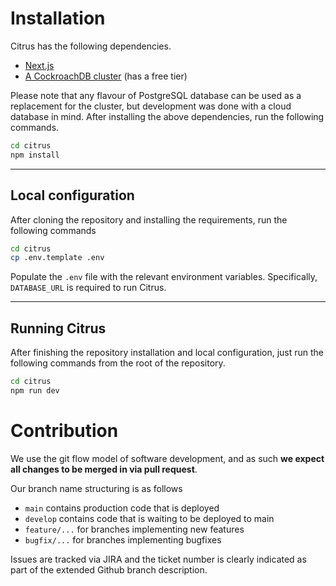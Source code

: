 # Installation
Citrus has the following dependencies.
- [Next.js](https://nextjs.org/docs/getting-started/installation)
- [A CockroachDB cluster](https://www.cockroachlabs.com/docs/cockroachcloud/quickstart.html) (has a free tier)

Please note that any flavour of PostgreSQL database can be used as a replacement for the cluster, but development was done with a cloud database in mind. After installing the above dependencies, run the following commands.

```bash
cd citrus
npm install
```
---
## Local configuration
After cloning the repository and installing the requirements, run the following commands
```bash
cd citrus
cp .env.template .env
```
Populate the `.env` file with the relevant environment variables. Specifically, `DATABASE_URL` is required to run Citrus.

---
## Running Citrus

After finishing the repository installation and local configuration, just run the following commands from the root of the repository.

```bash
cd citrus
npm run dev
```

# Contribution
We use the git flow model of software development, and as such **we expect all changes to be merged in via pull request**.

Our branch name structuring is as follows

- `main` contains production code that is deployed
- `develop` contains code that is waiting to be deployed to main
- `feature/...` for branches implementing new features
- `bugfix/...` for branches implementing bugfixes

Issues are tracked via JIRA and the ticket number is clearly indicated as part of the extended Github branch description.
